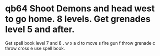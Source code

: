 # qb64 Shoot Demons and head west to go home. 8 levels. Get grenades level 5 and after. 
Get spell book level 7 and 8 . w x a d to move s fire gun f throw grenade c throw cross e use spell book.
